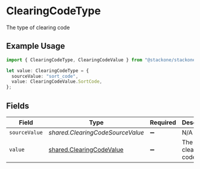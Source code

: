 # ClearingCodeType

The type of clearing code

## Example Usage

```typescript
import { ClearingCodeType, ClearingCodeValue } from "@stackone/stackone-client-ts/sdk/models/shared";

let value: ClearingCodeType = {
  sourceValue: "sort_code",
  value: ClearingCodeValue.SortCode,
};
```

## Fields

| Field                                                                       | Type                                                                        | Required                                                                    | Description                                                                 | Example                                                                     |
| --------------------------------------------------------------------------- | --------------------------------------------------------------------------- | --------------------------------------------------------------------------- | --------------------------------------------------------------------------- | --------------------------------------------------------------------------- |
| `sourceValue`                                                               | *shared.ClearingCodeSourceValue*                                            | :heavy_minus_sign:                                                          | N/A                                                                         | sort_code                                                                   |
| `value`                                                                     | [shared.ClearingCodeValue](../../../sdk/models/shared/clearingcodevalue.md) | :heavy_minus_sign:                                                          | The type of clearing code                                                   | sort_code                                                                   |